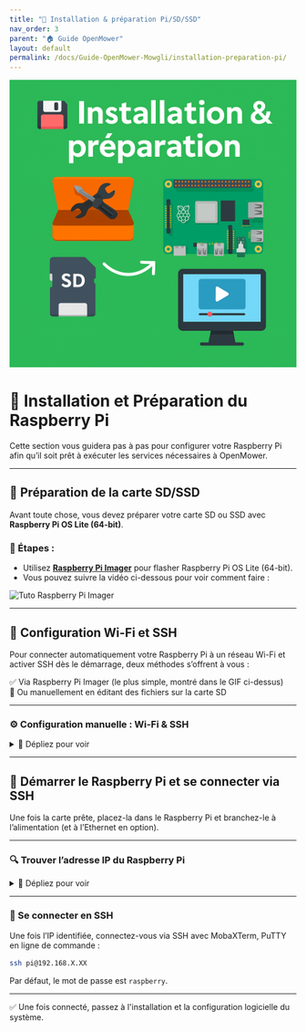 ```yaml
---
title: "💾 Installation & préparation Pi/SD/SSD"
nav_order: 3
parent: "🏠 Guide OpenMower"
layout: default
permalink: /docs/Guide-OpenMower-Mowgli/installation-preparation-pi/
---
```

![Illustration installation et préparation](img/illustration-installation.png)

# 💾 Installation et Préparation du Raspberry Pi

Cette section vous guidera pas à pas pour configurer votre Raspberry Pi afin qu’il soit prêt à exécuter les services nécessaires à OpenMower.

---

## 📀 Préparation de la carte SD/SSD

Avant toute chose, vous devez préparer votre carte SD ou SSD avec **Raspberry Pi OS Lite (64-bit)**.

### 🔧 Étapes :
- Utilisez [**Raspberry Pi Imager**](https://www.raspberrypi.com/software/) pour flasher Raspberry Pi OS Lite (64-bit).
- Vous pouvez suivre la vidéo ci-dessous pour voir comment faire :

![Tuto Raspberry Pi Imager](https://github.com/juditech3D/Guide-DIY-OpenMower-Mowgli-pour-Robots-Tondeuses-Yard500-et-500B/blob/main/M%C3%A9dia/Tuto%20raspberry%20pi%20imager%20%E2%80%90%20R%C3%A9alis%C3%A9e%20avec%20Clipchamp.gif)

---

## 📡 Configuration Wi-Fi et SSH

Pour connecter automatiquement votre Raspberry Pi à un réseau Wi-Fi et activer SSH dès le démarrage, deux méthodes s’offrent à vous :

✅ Via Raspberry Pi Imager (le plus simple, montré dans le GIF ci-dessus)  
🔧 Ou manuellement en éditant des fichiers sur la carte SD

---

### ⚙️ Configuration manuelle : Wi-Fi & SSH
<details>
<summary>📂 Dépliez pour voir</summary>

#### 1. Préparation de la carte SD

1. Gravez l’image Raspberry Pi OS (64 bits) sur la carte SD avec **Raspberry Pi Imager** ou **Balena Etcher**
2. Insérez la carte dans votre ordinateur
3. Accédez à la partition `boot` (visible depuis Windows/macOS/Linux)
4. Ouvrez un éditeur de texte (Notepad++, TextEdit, Nano…)

#### 2. Créez le fichier `wpa_supplicant.conf`

```sh
country=FR
ctrl_interface=DIR=/var/run/wpa_supplicant GROUP=netdev
update_config=1

network={
    ssid="Votre_SSID"
    psk="Votre_Mot_de_passe"
    key_mgmt=WPA-PSK
}
```

#### 💡 Pour plusieurs réseaux :
```sh
network={
    ssid="Premier_SSID"
    psk="Premier_Mot_de_passe"
    key_mgmt=WPA-PSK
    priority=2
}

network={
    ssid="Deuxieme_SSID"
    psk="Deuxieme_Mot_de_passe"
    key_mgmt=WPA-PSK
    priority=1
}
```

---

#### 3. Activez SSH

Créez un fichier vide nommé `ssh` (sans extension) dans la partition `boot`.

---

#### 4. Sauvegardez et éjectez

- Enregistrez les fichiers
- Éjectez proprement la carte SD ou SSD

</details>

---

## 🚀 Démarrer le Raspberry Pi et se connecter via SSH

Une fois la carte prête, placez-la dans le Raspberry Pi et branchez-le à l’alimentation (et à l’Ethernet en option).

---

### 🔍 Trouver l’adresse IP du Raspberry Pi
<details>
<summary>📡 Dépliez pour voir</summary>

#### 🌐 Méthode 1 – Depuis votre box Internet

- Accédez à votre box (ex : `192.168.1.1`)
- Repérez un appareil nommé **raspberrypi**

#### 🛠️ Méthode 2 – Avec [Advanced IP Scanner](https://www.advanced-ip-scanner.com/fr/)

- Téléchargez, scannez votre réseau
- Repérez un appareil nommé Raspberry Pi

![Advanced IP Scanner](https://github.com/juditech3D/Guide-DIY-OpenMower-Mowgli-pour-Robots-Tondeuses-Yard500-et-500B/blob/main/images/Advanced%20ip%20scanner/Advanced%20ip%20scanner.png)

</details>

---

### 🔑 Se connecter en SSH

Une fois l’IP identifiée, connectez-vous via SSH avec MobaXTerm, PuTTY en ligne de commande :

```sh
ssh pi@192.168.X.XX
```

Par défaut, le mot de passe est `raspberry`.

---

✅ Une fois connecté, passez à l'installation et la configuration logicielle du système.
